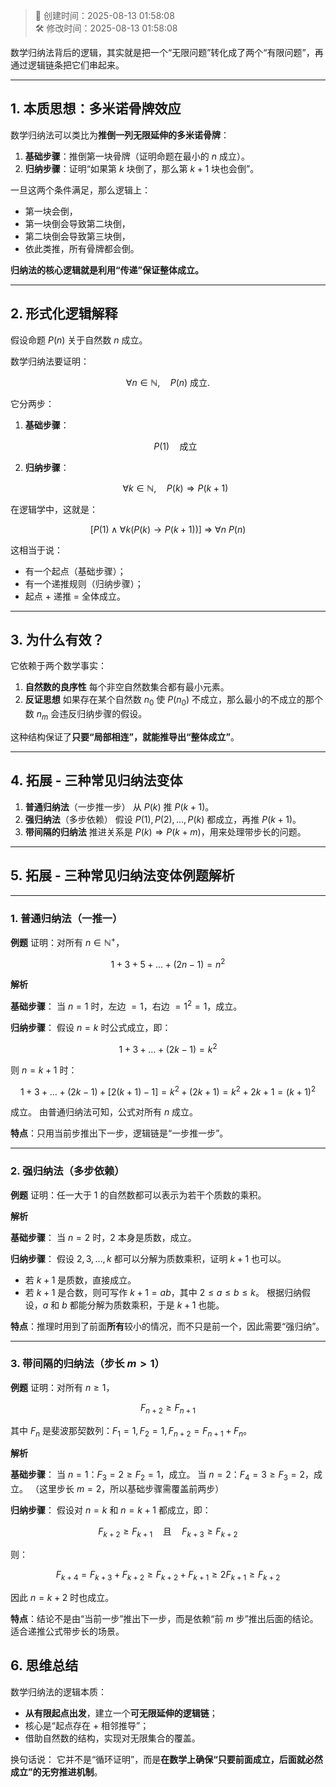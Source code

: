 <!-- timestamp inserted -->
> 📄 创建时间：2025-08-13 01:58:08  
> 🛠️ 修改时间：2025-08-13 01:58:08

数学归纳法背后的逻辑，其实就是把一个“无限问题”转化成了两个“有限问题”，再通过逻辑链条把它们串起来。

---

## 1. 本质思想：多米诺骨牌效应

数学归纳法可以类比为**推倒一列无限延伸的多米诺骨牌**：

1. **基础步骤**：推倒第一块骨牌（证明命题在最小的 $n$ 成立）。
2. **归纳步骤**：证明“如果第 $k$ 块倒了，那么第 $k+1$ 块也会倒”。

一旦这两个条件满足，那么逻辑上：

* 第一块会倒，
* 第一块倒会导致第二块倒，
* 第二块倒会导致第三块倒，
* 依此类推，所有骨牌都会倒。

**归纳法的核心逻辑就是利用“传递”保证整体成立。**

---

## 2. 形式化逻辑解释

假设命题 $P(n)$ 关于自然数 $n$ 成立。

数学归纳法要证明：

$$
\forall n \in \mathbb{N}, \quad P(n) \text{ 成立}.
$$

它分两步：

1. **基础步骤**：

   $$
   P(1) \quad \text{成立}
   $$
2. **归纳步骤**：

   $$
   \forall k \in \mathbb{N}, \quad P(k) \Rightarrow P(k+1)
   $$

在逻辑学中，这就是：

$$
[P(1) \land \forall k (P(k) \rightarrow P(k+1))] \ \Rightarrow\ \forall n \ P(n)
$$

这相当于说：

* 有一个起点（基础步骤）；
* 有一个递推规则（归纳步骤）；
* 起点 + 递推 = 全体成立。

---

## 3. 为什么有效？

它依赖于两个数学事实：

1. **自然数的良序性**
   每个非空自然数集合都有最小元素。
2. **反证思想**
   如果存在某个自然数 $n_0$ 使 $P(n_0)$ 不成立，那么最小的不成立的那个数 $n_m$ 会违反归纳步骤的假设。

这种结构保证了**只要“局部相连”，就能推导出“整体成立”**。

---

## 4. 拓展 - 三种常见归纳法变体

1. **普通归纳法**（一步推一步）
   从 $P(k)$ 推 $P(k+1)$。
2. **强归纳法**（多步依赖）
   假设 $P(1),P(2),...,P(k)$ 都成立，再推 $P(k+1)$。
3. **带间隔的归纳法**
   推进关系是 $P(k) \Rightarrow P(k+m)$，用来处理带步长的问题。

---


## 5. 拓展 - 三种常见归纳法变体例题解析

---

### 1. 普通归纳法（一推一）

**例题**
证明：对所有 $n \in \mathbb{N}^+$，

$$
1 + 3 + 5 + \dots + (2n-1) = n^2
$$

**解析**

**基础步骤**：
当 $n=1$ 时，左边 $= 1$，右边 $= 1^2 = 1$，成立。

**归纳步骤**：
假设 $n=k$ 时公式成立，即：

$$
1 + 3 + \dots + (2k-1) = k^2
$$

则 $n = k+1$ 时：

$$
1 + 3 + \dots + (2k-1) + [2(k+1) - 1]
= k^2 + (2k+1) = k^2 + 2k + 1 = (k+1)^2
$$

成立。
由普通归纳法可知，公式对所有 $n$ 成立。

**特点**：只用当前步推出下一步，逻辑链是“一步推一步”。

---

### 2. 强归纳法（多步依赖）

**例题**
证明：任一大于 1 的自然数都可以表示为若干个质数的乘积。

**解析**

**基础步骤**：
当 $n=2$ 时，2 本身是质数，成立。

**归纳步骤**：
假设 $2,3,\dots,k$ 都可以分解为质数乘积，证明 $k+1$ 也可以。

* 若 $k+1$ 是质数，直接成立。
* 若 $k+1$ 是合数，则可写作 $k+1 = ab$，其中 $2 \le a \le b \le k$。
  根据归纳假设，$a$ 和 $b$ 都能分解为质数乘积，于是 $k+1$ 也能。

**特点**：推理时用到了前面**所有**较小的情况，而不只是前一个，因此需要“强归纳”。

---

### 3. 带间隔的归纳法（步长 $m>1$）

**例题**
证明：对所有 $n \ge 1$，

$$
F_{n+2} \ge F_{n+1}
$$

其中 $F_n$ 是斐波那契数列：$F_1=1, F_2=1, F_{n+2} = F_{n+1} + F_n$。

**解析**

**基础步骤**：
当 $n=1$：$F_3 = 2 \ge F_2 = 1$，成立。
当 $n=2$：$F_4 = 3 \ge F_3 = 2$，成立。
（这里步长 $m=2$，所以基础步骤需覆盖前两步）

**归纳步骤**：
假设对 $n=k$ 和 $n=k+1$ 都成立，即：

$$
F_{k+2} \ge F_{k+1} \quad\text{且}\quad F_{k+3} \ge F_{k+2}
$$

则：

$$
F_{k+4} = F_{k+3} + F_{k+2} \ge F_{k+2} + F_{k+1} \ge 2F_{k+1} \ge F_{k+2}
$$

因此 $n = k+2$ 时也成立。

**特点**：结论不是由“当前一步”推出下一步，而是依赖“前 $m$ 步”推出后面的结论。适合递推公式带步长的场景。


## 6. 思维总结

数学归纳法的逻辑本质：

* **从有限起点出发**，建立一个**可无限延伸的逻辑链**；
* 核心是“起点存在 + 相邻推导”；
* 借助自然数的结构，实现对无限集合的覆盖。

换句话说：
它并不是“循环证明”，而是**在数学上确保“只要前面成立，后面就必然成立”的无穷推进机制**。